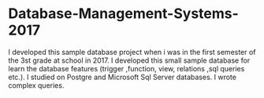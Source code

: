 # Database-Management-Systems-2017
I developed this sample database project when i was in the first semester of the 3st grade at school in 2017.
I developed this small sample database for learn the database features (trigger ,function, view, relations ,sql queries etc.).
I studied on Postgre and Microsoft Sql Server databases. I wrote complex queries.
